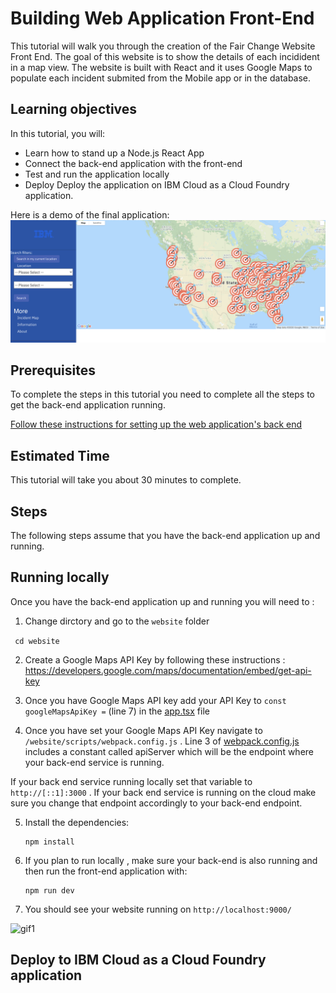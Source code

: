 # Building Web Application Front-End

This tutorial will walk you through the creation of the Fair Change Website Front End. The goal of this website is to show the details of each incidident in a map view. The website is built with React and it uses Google Maps to populate each incident submited from the Mobile app or in  the database.  

## Learning objectives

In this tutorial, you will:
- Learn how to stand up a Node.js React App
- Connect the back-end application with the front-end 
- Test and run the application locally 
- Deploy Deploy the application on IBM Cloud as a Cloud Foundry application.

Here is a demo of the final application:
![](/images/img20.png)


## Prerequisites

To complete the steps in this tutorial you need to complete all the steps to get the back-end application running. 

[Follow these instructions for setting up the web application's back end](https://github.com/embrace-call-for-code/fairchange/blob/master/backend/README.md)


## Estimated Time 
This tutorial will take you about 30 minutes to complete.

## Steps
The following steps assume that you have the back-end application up and running. 
## Running locally
Once you have the back-end application up and running you will need to : 

1. Change dirctory and go to the `website` folder 

``` cd website``` 

2. Create a Google Maps API Key  by following these instructions : https://developers.google.com/maps/documentation/embed/get-api-key 

3. Once you have Google Maps API key add your API Key to `const googleMapsApiKey =` (line 7) in the [app.tsx](https://github.com/embrace-call-for-code/fairchange/blob/starter-kit/website/app.tsx) file  

4. Once you have set your Google Maps API Key navigate to  `/website/scripts/webpack.config.js` . Line 3 of [webpack.config.js](https://github.com/embrace-call-for-code/fairchange/blob/starter-kit/website/scripts/webpack.config.js) includes a constant called apiServer which will be the endpoint where your back-end service is running. 

If your back end service running locally set that variable to `http://[::1]:3000` . If your back end service is running  on the cloud make sure you change that endpoint accordingly to your back-end endpoint. 

5. Install the dependencies:

    ```
    npm install
    ```

6. If you plan to run locally , make sure your back-end is also running and then run the front-end application with:

    ```
    npm run dev
    ```

7. You should see your website running on `http://localhost:9000/` 

![gif1](/images/gif1.gif)









## Deploy to IBM Cloud as a Cloud Foundry application


























